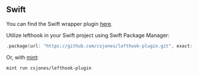 ## Swift

You can find the Swift wrapper plugin [here](https://github.com/csjones/lefthook-plugin).

Utilize lefthook in your Swift project using Swift Package Manager:

```swift
.package(url: "https://github.com/csjones/lefthook-plugin.git", exact: "1.11.10"),
```

Or, with [mint](https://github.com/yonaskolb/Mint):

```bash
mint run csjones/lefthook-plugin
```
